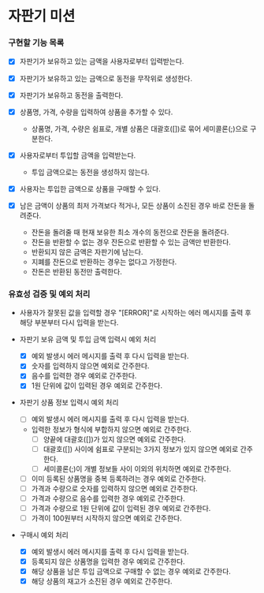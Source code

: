# 자판기 미션

### 구현할 기능 목록

- [x] 자판기가 보유하고 있는 금액을 사용자로부터 입력받는다.
- [x] 자판기가 보유하고 있는 금액으로 동전을 무작위로 생성한다.
- [x] 자판기가 보유하고 동전을 출력한다.

- [x] 상품명, 가격, 수량을 입력하여 상품을 추가할 수 있다.
  - 상품명, 가격, 수량은 쉼표로, 개별 상품은 대괄호([])로 묶어 세미콜론(;)으로 구분한다.
  
- [x] 사용자로부터 투입할 금액을 입력받는다. 
  - 투입 금액으로는 동전을 생성하지 않는다.

- [x] 사용자는 투입한 금액으로 상품을 구매할 수 있다.

- [x] 남은 금액이 상품의 최저 가격보다 적거나, 모든 상품이 소진된 경우 바로 잔돈을 돌려준다.
  - 잔돈을 돌려줄 때 현재 보유한 최소 개수의 동전으로 잔돈을 돌려준다.
  - 잔돈을 반환할 수 없는 경우 잔돈으로 반환할 수 있는 금액만 반환한다.
  - 반환되지 않은 금액은 자판기에 남는다.
  - 지폐를 잔돈으로 반환하는 경우는 없다고 가정한다.
  - 잔돈은 반환된 동전만 출력한다.

### 유효성 검증 및 예외 처리

- 사용자가 잘못된 값을 입력할 경우 "[ERROR]"로 시작하는 에러 메시지를 출력 후 해당 부분부터 다시 입력을 받는다.

- 자판기 보유 금액 및 투입 금액 입력시 예외 처리
  - [x] 예외 발생시 에러 메시지를 출력 후 다시 입력을 받는다.
  - [x] 숫자를 입력하지 않으면 예외로 간주한다.
  - [x] 음수를 입력한 경우 예외로 간주한다.
  - [x] 1원 단위에 값이 입력된 경우 예외로 간주한다.

- 자판기 상품 정보 입력시 예외 처리
  - [ ] 예외 발생시 에러 메시지를 출력 후 다시 입력을 받는다.
  - 입력한 정보가 형식에 부합하지 않으면 예외로 간주한다.
    - [ ] 양끝에 대괄호([])가 있지 않으면 예외로 간주한다.
    - [ ] 대괄호([]) 사이에 쉼표로 구분되는 3가지 정보가 있지 않으면 예외로 간주한다.
    - [ ] 세미콜론(;)이 개별 정보들 사이 이외의 위치하면 예외로 간주한다.
  - [ ] 이미 등록된 상품명을 중복 등록하려는 경우 예외로 간주한다.
  - [ ] 가격과 수량으로 숫자를 입력하지 않으면 예외로 간주한다.
  - [ ] 가격과 수량으로 음수를 입력한 경우 예외로 간주한다.
  - [ ] 가격과 수량으로 1원 단위에 값이 입력된 경우 예외로 간주한다.
  - [ ] 가격이 100원부터 시작하지 않으면 예외로 간주한다.

- 구매시 예외 처리
  - [x] 예외 발생시 에러 메시지를 출력 후 다시 입력을 받는다.
  - [x] 등록되지 않은 상품명을 입력한 경우 예외로 간주한다.
  - [x] 해당 상품을 남은 투입 금액으로 구매할 수 없는 경우 예외로 간주한다.
  - [x] 해당 상품의 재고가 소진된 경우 예외로 간주한다.
